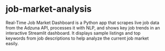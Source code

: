 # job-market-analysis
Real-Time Job Market Dashboard is a Python app that scrapes live job data from the Adzuna API, processes it with NLP, and shows key job trends in an interactive Streamlit dashboard. It displays sample listings and top keywords from job descriptions to help analyze the current job market easily.
